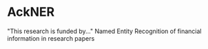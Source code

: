 # AckNER
"This research is funded by..." Named Entity Recognition of financial information in research papers
